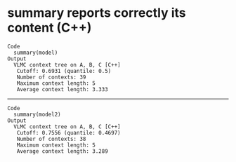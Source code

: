 # summary reports correctly its content (C++)

    Code
      summary(model)
    Output
      VLMC context tree on A, B, C [C++]
       Cutoff: 0.6931 (quantile: 0.5)
       Number of contexts: 39 
       Maximum context length: 5 
       Average context length: 3.333 

---

    Code
      summary(model2)
    Output
      VLMC context tree on A, B, C [C++]
       Cutoff: 0.7556 (quantile: 0.4697)
       Number of contexts: 38 
       Maximum context length: 5 
       Average context length: 3.289 

